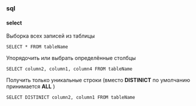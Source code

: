 ### sql

#### select

Выборка всех записей из таблицы
```
SELECT * FROM tableName
```
Упорядочить или выбрать определённые столбцы
```
SELECT column2, column1, column4 FROM tableName
```
Получить только уникальные строки (вместо __DISTINICT__ по умолчанию принимается __ALL__ )
```
SELECT DISTINICT column2, column1 FROM tableName
```